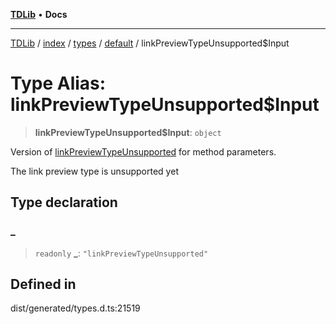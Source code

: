 [**TDLib**](../../../../../../README.md) • **Docs**

***

[TDLib](../../../../../../modules.md) / [index](../../../../../README.md) / [types](../../../README.md) / [default](../README.md) / linkPreviewTypeUnsupported$Input

# Type Alias: linkPreviewTypeUnsupported$Input

> **linkPreviewTypeUnsupported$Input**: `object`

Version of [linkPreviewTypeUnsupported](linkPreviewTypeUnsupported.md) for method parameters.

The link preview type is unsupported yet

## Type declaration

### \_

> `readonly` **\_**: `"linkPreviewTypeUnsupported"`

## Defined in

dist/generated/types.d.ts:21519
